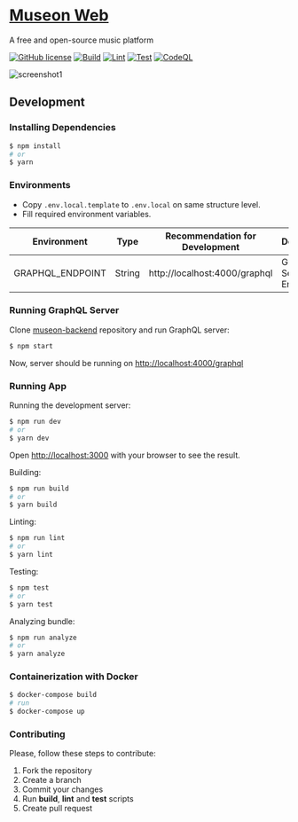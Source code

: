 # [Museon Web](https://museon-web.vercel.app/)

A free and open-source music platform

[![GitHub license](https://img.shields.io/badge/License-GPL3-blue.svg)](https://github.com/metyildirim/museon-web/blob/master/LICENSE) [![Build](https://github.com/metyildirim/museon-web/actions/workflows/build.yml/badge.svg)](https://github.com/metyildirim/museon-web/actions/workflows/build.yml) [![Lint](https://github.com/metyildirim/museon-web/actions/workflows/lint.yml/badge.svg)](https://github.com/metyildirim/museon-web/actions/workflows/lint.yml) [![Test](https://github.com/metyildirim/museon-web/actions/workflows/test.yml/badge.svg)](https://github.com/metyildirim/museon-web/actions/workflows/test.yml) [![CodeQL](https://github.com/metyildirim/museon-web/actions/workflows/codeql-analysis.yml/badge.svg)](https://github.com/metyildirim/museon-web/actions/workflows/codeql-analysis.yml)

![screenshot1](https://firebasestorage.googleapis.com/v0/b/museon-873e6.appspot.com/o/logo%2F22.png?alt=media&token=f79e36d5-823b-4357-b1b2-9b47922cac15)

## Development

### Installing Dependencies

```bash
$ npm install
# or
$ yarn
```

### Environments

- Copy `.env.local.template` to `.env.local` on same structure level.
- Fill required environment variables.

| Environment      | Type   | Recommendation for Development | Description             |
| ---------------- | ------ | ------------------------------ | ----------------------- |
| GRAPHQL_ENDPOINT | String | http://localhost:4000/graphql  | GraphQL Server Endpoint |

### Running GraphQL Server

Clone [museon-backend](https://github.com/metyildirim/museon-dummy-backend) repository and run GraphQL server:

```bash
$ npm start
```

Now, server should be running on [http://localhost:4000/graphql](http://localhost:4000/graphql)

### Running App

Running the development server:

```bash
$ npm run dev
# or
$ yarn dev
```

Open [http://localhost:3000](http://localhost:3000) with your browser to see the result.

Building:

```bash
$ npm run build
# or
$ yarn build
```

Linting:

```bash
$ npm run lint
# or
$ yarn lint
```

Testing:

```bash
$ npm test
# or
$ yarn test
```

Analyzing bundle:

```bash
$ npm run analyze
# or
$ yarn analyze
```

### Containerization with Docker

```bash
$ docker-compose build
# run
$ docker-compose up
```

### Contributing

Please, follow these steps to contribute:

  1. Fork the repository
  2. Create a branch
  3. Commit your changes
  4. Run **build**, **lint** and **test** scripts
  5. Create pull request
